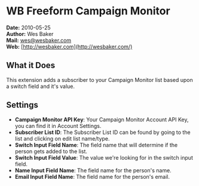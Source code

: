 WB Freeform Campaign Monitor
============================

**Date:** 2010-05-25<br />
**Author:** Wes Baker<br />
**Mail:** wes@wesbaker.com<br />
**Web:** [http://wesbaker.com](http://wesbaker.com/)

What it Does
------------

This extension adds a subscriber to your Campaign Monitor list based upon a switch field and it's value.

Settings
--------

- **Campaign Monitor API Key**: Your Campaign Monitor Account API Key, you can find it in Account Settings.
- **Subscriber List ID**: The Subscriber List ID can be found by going to the list and clicking on edit list name/type.
- **Switch Input Field Name**: The field name that will determine if the person gets added to the list.
- **Switch Input Field Value**: The value we're looking for in the switch input field.
- **Name Input Field Name**: The field name for the person's name.
- **Email Input Field Name**: The field name for the person's email.